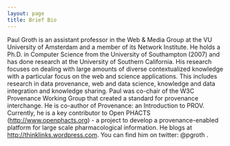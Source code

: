 ```yaml
---
layout: page
title: Brief Bio
---
```


Paul Groth is an assistant professor in the Web & Media Group at the VU University of Amsterdam and a member of its Network Institute. He holds a Ph.D. in Computer Science from the University of Southampton (2007) and has done research at the University of Southern California. His research focuses on dealing with large amounts of diverse contextualized knowledge with a particular focus on the web and science applications. This includes research in data provenance, web and data science, knowledge and data integration and knowledge sharing. Paul was co-chair of the W3C Provenance Working Group that created a standard for provenance interchange. He is co-author of Provenance: an Introduction to PROV. Currently, he is a key contributor to Open PHACTS (http://www.openphacts.org) - a project to develop a provenance-enabled platform for large scale pharmacological information. He blogs at http://thinklinks.wordpress.com. You can find him on twitter: @pgroth .